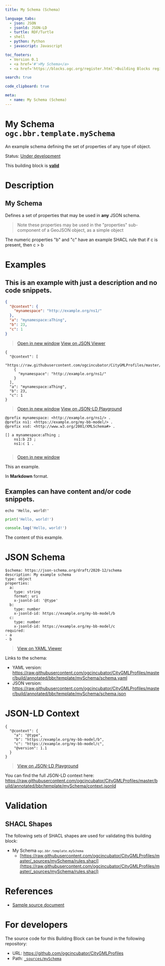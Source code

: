 ```yaml
---
title: My Schema (Schema)

language_tabs:
  - json: JSON
  - jsonld: JSON-LD
  - turtle: RDF/Turtle
  - shell
  - python: Python
  - javascript: Javascript

toc_footers:
  - Version 0.1
  - <a href='#'>My Schema</a>
  - <a href='https://blocks.ogc.org/register.html'>Building Blocks register</a>

search: true

code_clipboard: true

meta:
  - name: My Schema (Schema)
---
```



# My Schema `ogc.bbr.template.mySchema`

An example schema defining the set of properties of any type of object.

<p class="status">
    <span data-rainbow-uri="http://www.opengis.net/def/status">Status</span>:
    <a href="http://www.opengis.net/def/status/under-development" target="_blank" data-rainbow-uri>Under development</a>
</p>

<aside class="success">
This building block is <strong><a href="https://github.com/ogcincubator/CityGMLProfiles/blob/master/build/tests/bbr/template/mySchema/" target="_blank">valid</a></strong>
</aside>

# Description

## My Schema

Defines a set of properties that may be used in **any** JSON schema.

> Note these properties may be used in the "properties" sub-component of a GeoJSON object, as a simple object

The numeric properties "b" and "c" have an example SHACL rule that if c is present, then c > b
# Examples

## This is an example with just a description and no code snippets.



```json
{
  "@context": {
    "mynamespace": "http://example.org/ns1/"
  },
  "a": "mynamespace:aThing",
  "b": 23,
  "c": 1
}


```

<blockquote class="lang-specific json">
  <p class="example-links">
    <a target="_blank" href="https://raw.githubusercontent.com/ogcincubator/CityGMLProfiles/master/build/tests/bbr/template/mySchema/example_1_1.json">Open in new window</a>
    <a target="_blank" href="https://avillar.github.io/TreedocViewer/?dataParser=json&amp;dataUrl=https%3A%2F%2Fraw.githubusercontent.com%2Fogcincubator%2FCityGMLProfiles%2Fmaster%2Fbuild%2Ftests%2Fbbr%2Ftemplate%2FmySchema%2Fexample_1_1.json&amp;expand=2&amp;option=%7B%22showTable%22%3A+false%7D">View on JSON Viewer</a></p>
</blockquote>




```jsonld
{
  "@context": [
    "https://raw.githubusercontent.com/ogcincubator/CityGMLProfiles/master/build/annotated/bbr/template/mySchema/context.jsonld",
    {
      "mynamespace": "http://example.org/ns1/"
    }
  ],
  "a": "mynamespace:aThing",
  "b": 23,
  "c": 1
}
```

<blockquote class="lang-specific jsonld">
  <p class="example-links">
    <a target="_blank" href="https://raw.githubusercontent.com/ogcincubator/CityGMLProfiles/master/build/tests/bbr/template/mySchema/example_1_1.jsonld">Open in new window</a>
    <a target="_blank" href="https://json-ld.org/playground/#json-ld=https%3A%2F%2Fraw.githubusercontent.com%2Fogcincubator%2FCityGMLProfiles%2Fmaster%2Fbuild%2Ftests%2Fbbr%2Ftemplate%2FmySchema%2Fexample_1_1.jsonld">View on JSON-LD Playground</a>
</blockquote>




```turtle
@prefix mynamespace: <http://example.org/ns1/> .
@prefix ns1: <https://example.org/my-bb-model/> .
@prefix xsd: <http://www.w3.org/2001/XMLSchema#> .

[] a mynamespace:aThing ;
    ns1:b 23 ;
    ns1:c 1 .


```

<blockquote class="lang-specific turtle">
  <p class="example-links">
    <a target="_blank" href="https://raw.githubusercontent.com/ogcincubator/CityGMLProfiles/master/build/tests/bbr/template/mySchema/example_1_1.ttl">Open in new window</a>
</blockquote>


This an example.

In **Markdown** format.


## Examples can have content and/or code snippets.



```shell
echo 'Hello, world!'
```



```python
print('Hello, world!')
```



```javascript
console.log('Hello, world!')
```

The content of this example. 


# JSON Schema

```yaml--schema
$schema: https://json-schema.org/draft/2020-12/schema
description: My example schema
type: object
properties:
  a:
    type: string
    format: uri
    x-jsonld-id: '@type'
  b:
    type: number
    x-jsonld-id: https://example.org/my-bb-model/b
  c:
    type: number
    x-jsonld-id: https://example.org/my-bb-model/c
required:
- a
- b

```

> <a target="_blank" href="https://avillar.github.io/TreedocViewer/?dataParser=yaml&amp;dataUrl=https%3A%2F%2Fraw.githubusercontent.com%2Fogcincubator%2FCityGMLProfiles%2Fmaster%2Fbuild%2Fannotated%2Fbbr%2Ftemplate%2FmySchema%2Fschema.yaml&amp;expand=2&amp;option=%7B%22showTable%22%3A+false%7D">View on YAML Viewer</a>

Links to the schema:

* YAML version: <a href="https://raw.githubusercontent.com/ogcincubator/CityGMLProfiles/master/build/annotated/bbr/template/mySchema/schema.yaml" target="_blank">https://raw.githubusercontent.com/ogcincubator/CityGMLProfiles/master/build/annotated/bbr/template/mySchema/schema.yaml</a>
* JSON version: <a href="https://raw.githubusercontent.com/ogcincubator/CityGMLProfiles/master/build/annotated/bbr/template/mySchema/schema.json" target="_blank">https://raw.githubusercontent.com/ogcincubator/CityGMLProfiles/master/build/annotated/bbr/template/mySchema/schema.json</a>


# JSON-LD Context

```json--ldContext
{
  "@context": {
    "a": "@type",
    "b": "https://example.org/my-bb-model/b",
    "c": "https://example.org/my-bb-model/c",
    "@version": 1.1
  }
}
```

> <a target="_blank" href="https://json-ld.org/playground/#json-ld=https%3A%2F%2Fraw.githubusercontent.com%2Fogcincubator%2FCityGMLProfiles%2Fmaster%2Fbuild%2Fannotated%2Fbbr%2Ftemplate%2FmySchema%2Fcontext.jsonld">View on JSON-LD Playground</a>

You can find the full JSON-LD context here:
<a href="https://raw.githubusercontent.com/ogcincubator/CityGMLProfiles/master/build/annotated/bbr/template/mySchema/context.jsonld" target="_blank">https://raw.githubusercontent.com/ogcincubator/CityGMLProfiles/master/build/annotated/bbr/template/mySchema/context.jsonld</a>

# Validation

## SHACL Shapes

The following sets of SHACL shapes are used for validating this building block:

* My Schema <small><code>ogc.bbr.template.mySchema</code></small>
  * [https://raw.githubusercontent.com/ogcincubator/CityGMLProfiles/master/_sources/mySchema/rules.shacl](https://raw.githubusercontent.com/ogcincubator/CityGMLProfiles/master/_sources/mySchema/rules.shacl)

# References

* [Sample source document](https://example.com/sources/1)

# For developers

The source code for this Building Block can be found in the following repository:

* URL: <a href="https://github.com/ogcincubator/CityGMLProfiles" target="_blank">https://github.com/ogcincubator/CityGMLProfiles</a>
* Path:
<code><a href="https://github.com/ogcincubator/CityGMLProfiles/blob/HEAD/_sources/mySchema" target="_blank">_sources/mySchema</a></code>

